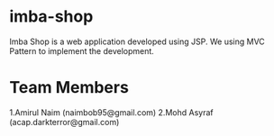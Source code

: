 # imba-shop

Imba Shop is a web application developed using JSP. We using MVC Pattern to implement the development.

<h1> Team Members </h1>
1.Amirul Naim (naimbob95@gmail.com)
2.Mohd Asyraf (acap.darkterror@gmail.com)



